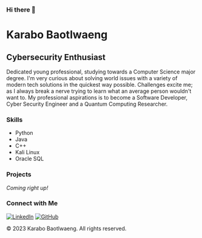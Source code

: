 ### Hi there 👋
# Karabo Baotlwaeng

## Cybersecurity Enthusiast
Dedicated young professional, studying towards a Computer Science major degree. I'm very curious about solving world issues with a variety of modern tech solutions in the quickest way possible. Challenges excite me; as I always break a nerve trying to learn what an average person wouldn't want to. My professional aspirations is to become a Software Developer, Cyber Security Engineer and a Quantum Computing Researcher.

### Skills
- Python
- Java
- C++
- Kali Linux
- Oracle SQL

### Projects
*Coming right up!*


### Connect with Me
[![LinkedIn]([linkedin.png](https://www.flaticon.com/free-icon/linkedin_3536569?term=linkedin&page=1&position=2&origin=tag&related_id=3536569))](https://www.linkedin.com/in/karabo-bao)
[![GitHub]([github.png](https://www.flaticon.com/free-icon/github-sign_25657?term=github&page=1&position=2&origin=search&related_id=25657)https://www.flaticon.com/free-icon/github-sign_25657?term=github&page=1&position=2&origin=search&related_id=25657)](https://github.com/cubic-bao)

&copy; 2023 Karabo Baotlwaeng. All rights reserved.


